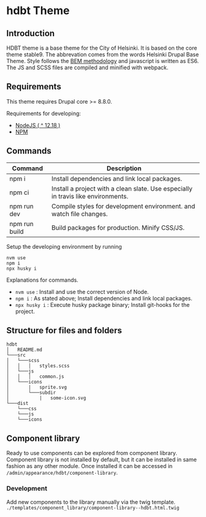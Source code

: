 # hdbt Theme

## Introduction

HDBT theme is a base theme for the City of Helsinki. It is based on the core theme stable9. The abbrevation comes from
the words Helsinki Drupal Base Theme. Style follows the [BEM methodology](http://getbem.com/) and javascript is written
as ES6. The JS and SCSS files are compiled and minified with webpack.

## Requirements

This theme requires Drupal core >= 8.8.0.

Requirements for developing:
- [NodeJS ( ^ 12.18 )](https://nodejs.org/en/)
- [NPM](https://npmjs.com/)

## Commands

| Command       | Description                                                                       |
| ------------- | --------------------------------------------------------------------------------- |
| npm i         | Install dependencies and link local packages.                                     |
| npm ci        | Install a project with a clean slate. Use especially in travis like environments. |
| npm run dev   | Compile styles for development environment. and watch file changes.               |
| npm run build | Build packages for production. Minify CSS/JS.                                     |

Setup the developing environment by running

    nvm use
    npm i
    npx husky i

Explanations for commands. 
- `nvm use` : Install and use the correct version of Node.  
- `npm i` : As stated above; Install dependencies and link local packages.
- `npx husky i` : Execute husky package binary; Install git-hooks for the project.  

## Structure for files and folders

```
hdbt
│   README.md
└───src
│   └───scss
│   │   │   styles.scss
│   └───js
│   │   │   common.js
│   └───icons
│       |   sprite.svg
│       └───subdir
│           |   some-icon.svg
└───dist
    └───css
    └───js
    └───icons
```

## Component library

Ready to use components can be explored from component library.
Component library is not installed by default, but it can be installed in same fashion as any other module.
Once installed it can be accessed in `/admin/appearance/hdbt/component-library`.

### Development

Add new components to the library manually via the twig template. `./templates/component_library/component-library--hdbt.html.twig`
